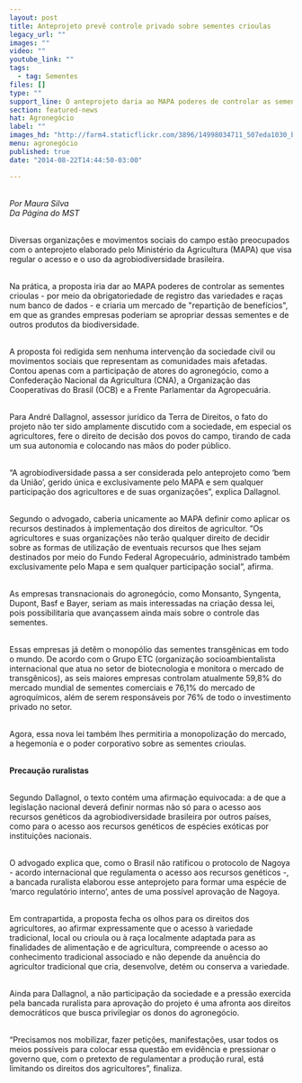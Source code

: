 ```yaml
---
layout: post
title: Anteprojeto prevê controle privado sobre sementes crioulas
legacy_url: ""
images: ""
video: ""
youtube_link: ""
tags:
  - tag: Sementes
files: []
type: ""
support_line: O anteprojeto daria ao MAPA poderes de controlar as sementes crioulas e as grandes empresas poderiam se apropriar dessas sementes.
section: featured-news
hat: Agronegócio
label: ""
images_hd: "http://farm4.staticflickr.com/3896/14998034711_507eda1030_b.jpg"
menu: agronegócio
published: true
date: "2014-08-22T14:44:50-03:00"

---
```

<p><br />
<em>Por Maura Silva<br />
Da P&aacute;gina do MST</em></p>

<p><br />
Diversas organiza&ccedil;&otilde;es e movimentos sociais do campo est&atilde;o preocupados com o anteprojeto elaborado pelo Minist&eacute;rio da Agricultura (MAPA) que visa regular o acesso e o uso da agrobiodiversidade brasileira.&nbsp;</p>

<p><br />
Na pr&aacute;tica, a proposta iria dar ao MAPA poderes de controlar as sementes crioulas - por meio da obrigatoriedade de registro das variedades e ra&ccedil;as num banco de dados - e criaria um mercado de &quot;reparti&ccedil;&atilde;o de benef&iacute;cios&quot;, em que as grandes empresas poderiam se apropriar dessas sementes e de outros produtos da biodiversidade.</p>

<p><br />
A proposta foi redigida sem nenhuma interven&ccedil;&atilde;o da sociedade civil ou movimentos sociais que representam as comunidades mais afetadas. Contou apenas com a participa&ccedil;&atilde;o de atores do agroneg&oacute;cio, como a Confedera&ccedil;&atilde;o Nacional da Agricultura (CNA), a Organiza&ccedil;&atilde;o das Cooperativas do Brasil (OCB) e a Frente Parlamentar da Agropecu&aacute;ria. &nbsp; &nbsp;</p>

<p><br />
Para Andr&eacute; Dallagnol, assessor jur&iacute;dico da Terra de Direitos, o fato do projeto n&atilde;o ter sido amplamente discutido com a sociedade, em especial os agricultores, fere o direito de decis&atilde;o dos povos do campo, tirando de cada um sua autonomia e colocando nas m&atilde;os do poder p&uacute;blico.</p>

<p><br />
&ldquo;A agrobiodiversidade passa a ser considerada pelo anteprojeto como &lsquo;bem da Uni&atilde;o&rsquo;, gerido &uacute;nica e exclusivamente pelo MAPA e sem qualquer participa&ccedil;&atilde;o dos agricultores e de suas organiza&ccedil;&otilde;es&rdquo;, explica Dallagnol.</p>

<p><br />
Segundo o advogado, caberia unicamente ao MAPA definir como aplicar os recursos destinados &agrave; implementa&ccedil;&atilde;o dos direitos de agricultor. &ldquo;Os agricultores e suas organiza&ccedil;&otilde;es n&atilde;o ter&atilde;o qualquer direito de decidir sobre as formas de utiliza&ccedil;&atilde;o de eventuais recursos que lhes sejam destinados por meio do Fundo Federal Agropecu&aacute;rio, administrado tamb&eacute;m exclusivamente pelo Mapa e sem qualquer participa&ccedil;&atilde;o social&rdquo;, afirma.</p>

<p><br />
As empresas transnacionais do agroneg&oacute;cio, como Monsanto, Syngenta, Dupont, Basf e Bayer, seriam as mais interessadas na cria&ccedil;&atilde;o dessa lei, pois possibilitaria que avan&ccedil;assem ainda mais sobre o controle das sementes.</p>

<p><br />
Essas empresas j&aacute; det&ecirc;m o monop&oacute;lio das sementes transg&ecirc;nicas em todo o mundo. De acordo com o Grupo ETC (organiza&ccedil;&atilde;o socioambientalista internacional que atua no setor de biotecnologia e monitora o mercado de transg&ecirc;nicos), as seis maiores empresas controlam atualmente 59,8% do mercado mundial de sementes comerciais e 76,1% do mercado de agroqu&iacute;micos, al&eacute;m de serem respons&aacute;veis por 76% de todo o investimento privado no setor.</p>

<p><br />
Agora, essa nova lei tamb&eacute;m lhes permitiria a monopoliza&ccedil;&atilde;o do mercado, a hegemonia e o poder corporativo sobre as sementes crioulas.</p>

<p><br />
<strong>Precau&ccedil;&atilde;o ruralistas</strong></p>

<p><br />
Segundo Dallagnol, o texto cont&eacute;m uma afirma&ccedil;&atilde;o equivocada: a de que a legisla&ccedil;&atilde;o nacional dever&aacute; definir normas n&atilde;o s&oacute; para o acesso aos recursos gen&eacute;ticos da agrobiodiversidade brasileira por outros pa&iacute;ses, como para o acesso aos recursos gen&eacute;ticos de esp&eacute;cies ex&oacute;ticas por institui&ccedil;&otilde;es nacionais.&nbsp;</p>

<p><br />
O advogado explica que, como o Brasil n&atilde;o ratificou o protocolo de Nagoya - acordo internacional que regulamenta o acesso aos recursos gen&eacute;ticos -, a bancada ruralista elaborou esse anteprojeto para formar uma esp&eacute;cie de &lsquo;marco regulat&oacute;rio interno&rsquo;, antes de uma poss&iacute;vel aprova&ccedil;&atilde;o de Nagoya.</p>

<p><br />
Em contrapartida, a proposta fecha os olhos para os direitos dos agricultores, ao afirmar expressamente que o acesso &agrave; variedade tradicional, local ou crioula ou &agrave; ra&ccedil;a localmente adaptada para as finalidades de alimenta&ccedil;&atilde;o e de agricultura, compreende o acesso ao conhecimento tradicional associado e n&atilde;o depende da anu&ecirc;ncia do agricultor tradicional que cria, desenvolve, det&eacute;m ou conserva a variedade.&nbsp;</p>

<p><br />
Ainda para Dallagnol, a n&atilde;o participa&ccedil;&atilde;o da sociedade e a press&atilde;o exercida pela bancada ruralista para aprova&ccedil;&atilde;o do projeto &eacute; uma afronta aos direitos democr&aacute;ticos que busca privilegiar os donos do agroneg&oacute;cio.&nbsp;</p>

<p><br />
&ldquo;Precisamos nos mobilizar, fazer peti&ccedil;&otilde;es, manifesta&ccedil;&otilde;es, usar todos os meios poss&iacute;veis para colocar essa quest&atilde;o em evid&ecirc;ncia e pressionar o governo que, com o pretexto de regulamentar a produ&ccedil;&atilde;o rural, est&aacute; limitando os direitos dos agricultores&rdquo;, finaliza.&nbsp;</p>
